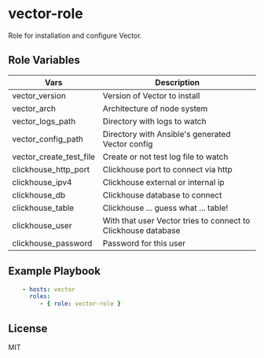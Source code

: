 vector-role
=========

Role for installation and configure Vector.

Role Variables
--------------

| Vars                    | Description                                                   |
| ----------------------- | ------------------------------------------------------------- |
| vector_version          | Version of Vector to install                                  |
| vector_arch             | Architecture of node system                                   |
| vector_logs_path        | Directory with logs to watch                                  |
| vector_config_path      | Directory with Ansible's generated Vector config              |
| vector_create_test_file | Create or not test log file to watch                          |
| clickhouse_http_port    | Clickhouse port to connect via http                           |
| clickhouse_ipv4         | Clickhouse external or internal ip                                        |
| clickhouse_db           | Clickhouse database to connect                                |
| clickhouse_table        | Clickhouse ... guess what ... table!                          |
| clickhouse_user         | With that user Vector tries to connect to Clickhouse database |
| clickhouse_password     | Password for this user                                        |

Example Playbook
----------------

```yaml
    - hosts: vector
      roles:
         - { role: vector-role }
```

License
-------

MIT


